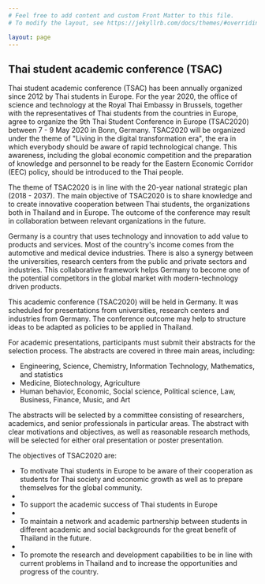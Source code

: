 ```yaml
---
# Feel free to add content and custom Front Matter to this file.
# To modify the layout, see https://jekyllrb.com/docs/themes/#overriding-theme-defaults

layout: page
---
```


## Thai student academic conference (TSAC)

Thai student academic conference (TSAC) has been annually organized since 2012 by Thai students in Europe. For the year 2020, the office of science and technology at the Royal Thai Embassy in Brussels, together with the representatives of Thai students from the countries in Europe, agree to organize the 9th Thai Student Conference in Europe (TSAC2020) between 7 - 9 May 2020 in Bonn, Germany. TSAC2020 will be organized under the theme of  "Living in the digital transformation era", the era in which everybody should be aware of rapid technological change. This awareness, including the global economic competition and the preparation of knowledge and personnel to be ready for the Eastern Economic Corridor (EEC) policy, should be introduced to the Thai people.

The theme of TSAC2020 is in line with the 20-year national strategic plan (2018 - 2037). The main objective of TSAC2020 is to share knowledge and to create innovative cooperation between Thai students, the organizations both in Thailand and in Europe. The outcome of the conference may result in collaboration between relevant organizations in the future.

Germany is a country that uses technology and innovation to add value to products and services. Most of the country's income comes from the automotive and medical device industries. There is also a synergy between the universities, research centers from the public and private sectors and industries. This collaborative framework helps Germany to become one of the potential competitors in the global market with modern-technology driven products. 

This academic conference (TSAC2020) will be held in Germany. It was scheduled for presentations from universities, research centers and industries from Germany. The conference outcome may help to structure ideas to be adapted as policies to be applied in Thailand.

For academic presentations, participants must submit their abstracts for the selection process. The abstracts are covered in three main areas, including:
* Engineering, Science, Chemistry, Information Technology, Mathematics, and statistics
* Medicine, Biotechnology, Agriculture
* Human behavior, Economic, Social science, Political science, Law, Business, Finance, Music, and Art

The abstracts will be selected by a committee consisting of researchers, academics, and senior professionals in particular areas. The abstract with clear motivations and objectives, as well as reasonable research methods, will be selected for either oral presentation or poster presentation.

The objectives of TSAC2020 are:
* To motivate Thai students in Europe to be aware of their cooperation as students for Thai society and economic growth as well as to prepare themselves for the global community.
* 
* To support the academic success of Thai students in Europe
* 
* To maintain a network and academic partnership between students in different academic and social backgrounds for the great benefit of Thailand in the future.
* 
* To promote the research and development capabilities to be in line with current problems in Thailand and to increase the opportunities and progress of the country.
